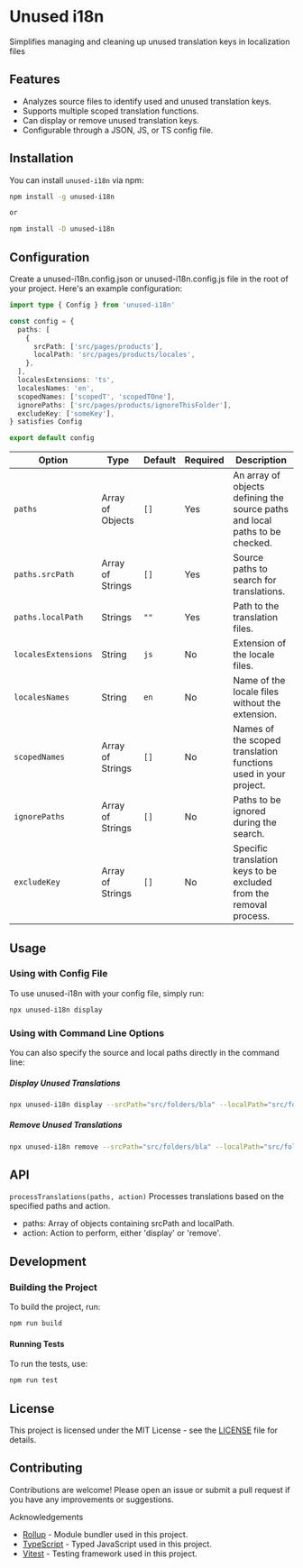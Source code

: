 # Unused i18n

Simplifies managing and cleaning up unused translation keys in localization files

## Features

- Analyzes source files to identify used and unused translation keys.
- Supports multiple scoped translation functions.
- Can display or remove unused translation keys.
- Configurable through a JSON, JS, or TS config file.

## Installation

You can install `unused-i18n` via npm:

```sh
npm install -g unused-i18n

or

npm install -D unused-i18n
```

## Configuration

Create a unused-i18n.config.json or unused-i18n.config.js file in the root of your project. Here's an example configuration:

```ts
import type { Config } from 'unused-i18n'

const config = {
  paths: [
    {
      srcPath: ['src/pages/products'],
      localPath: 'src/pages/products/locales',
    },
  ],
  localesExtensions: 'ts',
  localesNames: 'en',
  scopedNames: ['scopedT', 'scopedTOne'],
  ignorePaths: ['src/pages/products/ignoreThisFolder'],
  excludeKey: ['someKey'],
} satisfies Config

export default config
```

| Option              | Type             | Default | Required | Description                                                                  |
| ------------------- | ---------------- | ------- | -------- | ---------------------------------------------------------------------------- |
| `paths`             | Array of Objects | `[]`    | Yes      | An array of objects defining the source paths and local paths to be checked. |
| `paths.srcPath`     | Array of Strings | `[]`    | Yes      | Source paths to search for translations.                                     |
| `paths.localPath`   | Strings          | `""`    | Yes      | Path to the translation files.                                               |
| `localesExtensions` | String           | `js`    | No       | Extension of the locale files.                                               |
| `localesNames`      | String           | `en`    | No       | Name of the locale files without the extension.                              |
| `scopedNames`       | Array of Strings | `[]`    | No       | Names of the scoped translation functions used in your project.              |
| `ignorePaths`       | Array of Strings | `[]`    | No       | Paths to be ignored during the search.                                       |
| `excludeKey`        | Array of Strings | `[]`    | No       | Specific translation keys to be excluded from the removal process.           |

## Usage

### Using with Config File

To use unused-i18n with your config file, simply run:

```sh
npx unused-i18n display
```

### Using with Command Line Options

You can also specify the source and local paths directly in the command line:

##### Display Unused Translations

```sh
npx unused-i18n display --srcPath="src/folders/bla" --localPath="src/folders/bla/locales"
```

##### Remove Unused Translations

```sh
npx unused-i18n remove --srcPath="src/folders/bla" --localPath="src/folders/bla/locales"
```

## API

`processTranslations(paths, action)`
Processes translations based on the specified paths and action.

- paths: Array of objects containing srcPath and localPath.
- action: Action to perform, either 'display' or 'remove'.

## Development

### Building the Project

To build the project, run:

```sh
npm run build
```

#### Running Tests

To run the tests, use:

```sh
npm run test
```

## License

This project is licensed under the MIT License - see the [LICENSE](https://github.com/Lawndlwd/unused-i18n/blob/HEAD/LICENSE) file for details.

## Contributing

Contributions are welcome! Please open an issue or submit a pull request if you have any improvements or suggestions.

Acknowledgements

- [Rollup](https://rollupjs.org/) - Module bundler used in this project.
- [TypeScript](https://www.typescriptlang.org/) - Typed JavaScript used in this project.
- [Vitest](https://vitest.dev/guide/cli) - Testing framework used in this project.

